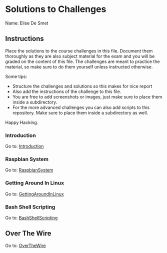 # Solutions to Challenges

Name: Elise De Smet

## Instructions

Place the solutions to the course challenges in this file. Document them thoroughly as they are also subject material for the exam and you will be graded on the content of this file. The challenges are meant to practice the material, so make sure to do them yourself unless instructed otherwise.

Some tips:

* Structure the challenges and solutions so this makes for nice report
* Also add the instructions of the challenge to this file.
* You are free to add screenshots or images, just make sure to place them inside a subdirectory.
* For the more advanced challenges you can also add scripts to this repository. Make sure to place them inside a subdirectory as well.

Happy Hacking.

### Introduction

Go to: [Introduction](Introduction.md)

### Raspbian System

Go to: [RaspbianSystem](Raspbian-System.md)

### Getting Around In Linux

Go to: [GettingAroundInLinux](GettingAroundInLinux.md)

### Bash Shell Scripting

Go to: [BashShellScripting](BashShellScripting.md)

## Over The Wire
Go to: [OverTheWire](OverThewire.md)